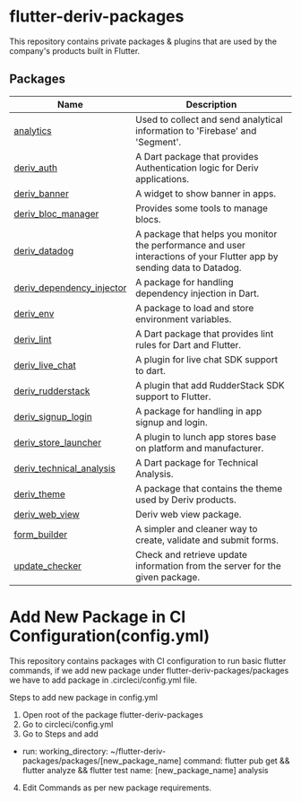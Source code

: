 # flutter-deriv-packages

This repository contains private packages & plugins that are used by the company's products built in Flutter.

## Packages

| Name                                                              | Description                                                                  |
| ----------------------------------------------------------------- | ---------------------------------------------------------------------------- |
| [analytics](./packages/analytics)                                 | Used to collect and send analytical information to 'Firebase' and 'Segment'. |
| [deriv_auth](./packages/deriv_auth)                               | A Dart package that provides Authentication logic for Deriv applications.    |
| [deriv_banner](./packages/deriv_banner)                           | A widget to show banner in apps.                                             |
| [deriv_bloc_manager](./packages/deriv_bloc_manager)               | Provides some tools to manage blocs.                                         |
| [deriv_datadog](./packages/deriv_datadog)                         | A package that helps you monitor the performance and user interactions of your Flutter app by sending data to Datadog.                                         |
| [deriv_dependency_injector](./packages/deriv_dependency_injector) | A package for handling dependency injection in Dart.                         |
| [deriv_env](./packages/deriv_env)                                 | A package to load and store environment variables.                           |
| [deriv_lint](./packages/deriv_lint)                               | A Dart package that provides lint rules for Dart and Flutter.                |
| [deriv_live_chat](./packages/deriv_live_chat)                     | A plugin for live chat SDK support to dart.                                  |
| [deriv_rudderstack](./packages/deriv_rudderstack)                 | A plugin that add RudderStack SDK support to Flutter.                        |
| [deriv_signup_login](./packages/deriv_signup_login)               | A package for handling in app signup and login.                              |
| [deriv_store_launcher](./packages/deriv_store_launcher)           | A plugin to lunch app stores base on platform and manufacturer.              |
| [deriv_technical_analysis](./packages/deriv_technical_analysis)   | A Dart package for Technical Analysis.                                       |
| [deriv_theme](./packages/deriv_theme)                             | A package that contains the theme used by Deriv products.                    |
| [deriv_web_view](./packages/deriv_web_view)                       | Deriv web view package.                                                      |
| [form_builder](./packages/form_builder)                           | A simpler and cleaner way to create, validate and submit forms.              |
| [update_checker](./packages/update_checker)                       | Check and retrieve update information from the server for the given package. |

# Add New Package in CI Configuration(config.yml)

This repository contains packages with CI configuration to run basic flutter commands, if we add new package under flutter-deriv-packages/packages we have to add package in .circleci/config.yml file.

Steps to add new package in config.yml

1. Open root of the package flutter-deriv-packages
2. Go to circleci/config.yml
3. Go to Steps and add

- run:
  working_directory: ~/flutter-deriv-packages/packages/[new_package_name]
  command: flutter pub get && flutter analyze && flutter test
  name: [new_package_name] analysis

4. Edit Commands as per new package requirements.
